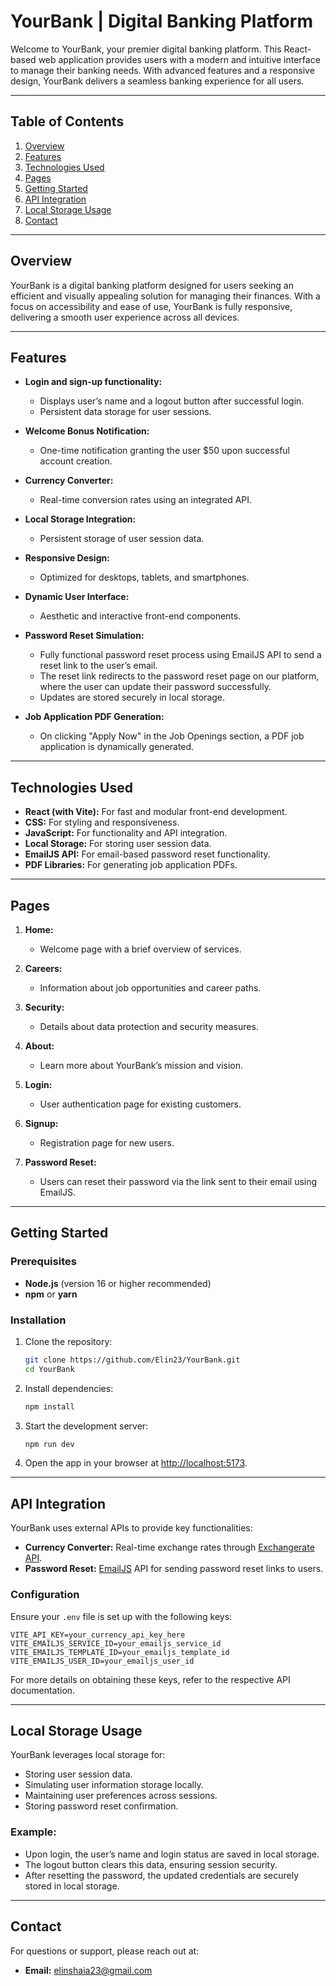 # YourBank | Digital Banking Platform

Welcome to YourBank, your premier digital banking platform. This React-based web application provides users with a modern and intuitive interface to manage their banking needs. With advanced features and a responsive design, YourBank delivers a seamless banking experience for all users.

---

## Table of Contents

1. [Overview](#overview)
2. [Features](#features)
3. [Technologies Used](#technologies-used)
4. [Pages](#pages)
5. [Getting Started](#getting-started)
6. [API Integration](#api-integration)
7. [Local Storage Usage](#local-storage-usage)
8. [Contact](#contact)

---

## Overview

YourBank is a digital banking platform designed for users seeking an efficient and visually appealing solution for managing their finances. With a focus on accessibility and ease of use, YourBank is fully responsive, delivering a smooth user experience across all devices.

---

## Features

- **Login and sign-up functionality:**
  - Displays user’s name and a logout button after successful login.
  - Persistent data storage for user sessions.

- **Welcome Bonus Notification:**
  - One-time notification granting the user $50 upon successful account creation.

- **Currency Converter:**
  - Real-time conversion rates using an integrated API.

- **Local Storage Integration:**
  - Persistent storage of user session data.

- **Responsive Design:**
  - Optimized for desktops, tablets, and smartphones.

- **Dynamic User Interface:**
  - Aesthetic and interactive front-end components.

- **Password Reset Simulation:**
  - Fully functional password reset process using EmailJS API to send a reset link to the user’s email.
  - The reset link redirects to the password reset page on our platform, where the user can update their password successfully.
  - Updates are stored securely in local storage.

- **Job Application PDF Generation:**
  - On clicking "Apply Now" in the Job Openings section, a PDF job application is dynamically generated.

---

## Technologies Used

- **React (with Vite):** For fast and modular front-end development.
- **CSS:** For styling and responsiveness.
- **JavaScript:** For functionality and API integration.
- **Local Storage:** For storing user session data.
- **EmailJS API:** For email-based password reset functionality.
- **PDF Libraries:** For generating job application PDFs.

---

## Pages

1. **Home:**
   - Welcome page with a brief overview of services.

2. **Careers:**
   - Information about job opportunities and career paths.

3. **Security:**
   - Details about data protection and security measures.

4. **About:**
   - Learn more about YourBank’s mission and vision.

5. **Login:**
   - User authentication page for existing customers.

6. **Signup:**
   - Registration page for new users.

7. **Password Reset:**
   - Users can reset their password via the link sent to their email using EmailJS.

---

## Getting Started

### Prerequisites

- **Node.js** (version 16 or higher recommended)
- **npm** or **yarn**

### Installation

1. Clone the repository:

   ```bash
   git clone https://github.com/Elin23/YourBank.git
   cd YourBank
   ```

2. Install dependencies:

   ```bash
   npm install
   ```

3. Start the development server:

   ```bash
   npm run dev
   ```

4. Open the app in your browser at [http://localhost:5173](http://localhost:5173).

---

## API Integration

YourBank uses external APIs to provide key functionalities:

- **Currency Converter:** Real-time exchange rates through [Exchangerate API](https://www.exchangerate-api.com).
- **Password Reset:** [EmailJS](https://dashboard.emailjs.com/) API for sending password reset links to users.

### Configuration

Ensure your `.env` file is set up with the following keys:

```env
VITE_API_KEY=your_currency_api_key_here
VITE_EMAILJS_SERVICE_ID=your_emailjs_service_id
VITE_EMAILJS_TEMPLATE_ID=your_emailjs_template_id
VITE_EMAILJS_USER_ID=your_emailjs_user_id
```

For more details on obtaining these keys, refer to the respective API documentation.

---

## Local Storage Usage

YourBank leverages local storage for:

- Storing user session data.
- Simulating user information storage locally.
- Maintaining user preferences across sessions.
- Storing password reset confirmation.

### Example:

- Upon login, the user’s name and login status are saved in local storage.
- The logout button clears this data, ensuring session security.
- After resetting the password, the updated credentials are securely stored in local storage.

---

## Contact

For questions or support, please reach out at:

- **Email:** [elinshaia23@gmail.com](mailto:elinshaia23@gmail.com)


